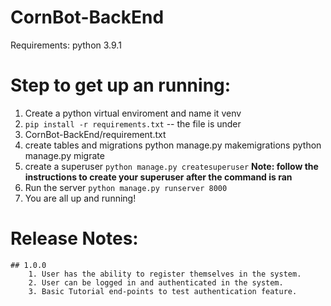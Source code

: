 # CornBot-BackEnd

Requirements:
  python 3.9.1

# Step to get up an running:
  1. Create a python virtual enviroment and name it venv
  2. `pip install -r requirements.txt`  -- the file is under
  3. CornBot-BackEnd/requirement.txt
  4. create tables and migrations
    python manage.py makemigrations
    python manage.py migrate
  5. create a superuser
    `python manage.py createsuperuser` **Note: follow the instructions to create your superuser after the command is ran**
  6. Run the server
   `python manage.py runserver 8000`
  7. You are all up and running!
  

  # Release Notes:
    ## 1.0.0
        1. User has the ability to register themselves in the system.
        2. User can be logged in and authenticated in the system.
        3. Basic Tutorial end-points to test authentication feature.
